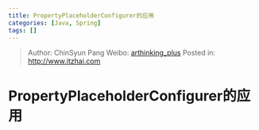 ```yaml
---
title: PropertyPlaceholderConfigurer的应用
categories: [Java, Spring]
tags: []
---
```


> Author: ChinSyun Pang
> Weibo: [arthinking_plus](http://weibo.com/arthinkingplus)
> Posted in: http://www.itzhai.com

# PropertyPlaceholderConfigurer的应用



